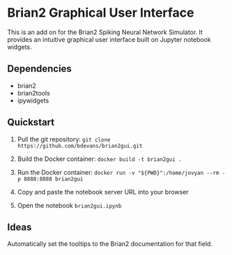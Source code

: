 Brian2 Graphical User Interface
===============================

This is an add on for the Brian2 Spiking Neural Network Simulator. It provides an intuitive graphical user interface built on Jupyter notebook widgets.


Dependencies
------------

- brian2
- brian2tools
- ipywidgets


Quickstart
----------

1. Pull the git repository:
    `git clone https://github.com/bdevans/brian2gui.git`

2. Build the Docker container:
    `docker build -t brian2gui .`

3. Run the Docker container:
    `docker run -v "${PWD}":/home/jovyan --rm -p 8888:8888 brian2gui`

4. Copy and paste the notebook server URL into your browser

5. Open the notebook `brian2gui.ipynb`


Ideas
-----

Automatically set the tooltips to the Brian2 documentation for that field.
